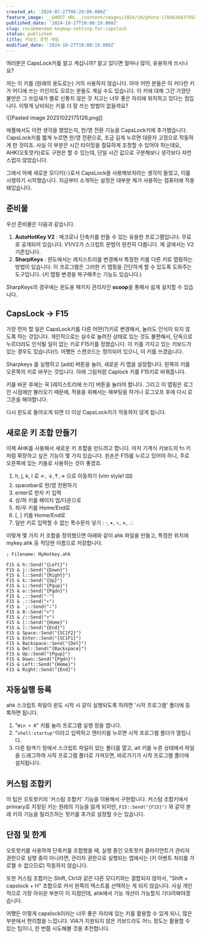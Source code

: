 ```yaml
---
created_at: '2024-07-27T06:29:00.000Z'
feature_image: __GHOST_URL__/content/images/2024/10/photo-1704026437958-af660fe081bb.jpeg
published_date: '2024-10-27T10:00:19.000Z'
slug: recommended-keymap-setting-for-capslock
status: published
title: 키보드 추천 세팅
modified_date: '2024-10-27T10:00:19.000Z'
---
```


여러분은 CapsLock키를 알고 계십니까? 알고 있다면 얼마나 많이, 유용하게 쓰시나요?

저는 이 키를 (원래의 용도로는) 거의 사용하지 않습니다. 아마 어떤 분들은 이 커다란 키가 어디에 쓰는 키인지도 모르는 분들도 계실 수도 있습니다. 이 키에 대해 그간 가졌던 불만은 그 쓰임새가 별로 신통치 않은 것 치고는 너무 좋은 자리에 위치하고 있다는 점입니다. 이렇게 낭비되는 키를 더 잘 쓰는 방법이 없을까요?

![[Pasted image 20251022175126.png]]

애플에서도 이런 생각을 했었는지, 한/영 전환 기능을 CapsLock키에 추가했습니다. CapsLock키를 짧게 누르면 한/영 전환으로, 조금 길게 누르면 대문자 고정으로 작동하게 한 것이죠. 사실 이 부분은 시간 타이밍을 절묘하게 조정할 수 있어야 하는데요, AHK(오토핫키)로도 구현은 할 수 있는데, 단일 시간 값으로 구분해보니 생각보다 자연스럽지 않았습니다. 

그래서 아예 새로운 모디키(`!`)로서 CapsLock을 사용해보자라는 생각이 들었고, 이를 시행하기 시작했습니다. 지금부터 소개하는 설정은 대부분 제가 사용하는 컴퓨터에 적용돼있습니다.  

## 준비물

우선 준비물은 다음과 같습니다. 

1. **AutoHotKey V2** : 매크로나 단축키를 만들 수 있는 유용한 프로그램입니다. 무료로 공개되어 있습니다. V1/V2가 스크립트 문법이 완전히 다릅니다. 제 글에서는 V2 기준입니다. 
2. **SharpKeys** : 윈도에서는 레지스트리를 변경해서 특정한 키를 다른 키로 맵핑하는 방법이 있습니다. 이 프로그램은 그러한 키 맵핑을 간단하게 할 수 있도록 도와주는 도구입니다. (키 맵핑 변경을 복구해주는 기능도 있습니다.)

SharpKeys의 경우에는 윈도용 패키지 관리자인 **scoop**을 통해서 쉽게 설치할 수 있습니다.

## CapsLock → F15

가장 먼저 할 일은 CapsLock키를 다른 어떤(?)키로 변경해서, 눌러도 인식이 되지 않도록 하는 것입니다. 개인적으로는 실수로 눌려진 상태로 있는 것도 불편해서, 단독으로 누르더라도 인식될 일이 없는 키로 F15키를 정했습니다. 이 키를 가지고 있는 키보드가 있는 경우도 있습니다(!). 어쨌든 스캔코드는 정의되어 있으니, 이 키를 쓰겠습니다.

Sharpkeys 를 실행하고 [add] 버튼을 눌러, 새로운 키 맵을 설정합니다. 왼쪽의 키를 오른쪽의 키로 바꾸는 것입니다. 아래 그림처럼 Caplock 키를 F15키로 바꿔줍니다.

키를 바꾼 후에는 꼭 [레지스트리에 쓰기] 버튼을 눌러야 합니다. 그리고 이 맵핑은 로그인 시점에만 불러오기 때문에, 적용을 위해서는 재부팅을 하거나 로그오프 후에 다시 로그온을 해야합니다.

다시 윈도로 돌아오게 되면 더 이상 CapsLock키가 작동하지 않게 됩니다. 

## 새로운 키 조합 만들기

이제 AHK를 사용해서 새로운 키 조합을 만드려고 합니다.  마치 기계식 키보드의 fn 키처럼 확장하고 싶은 기능이 몇 가지 있습니다. 왼손은 F15를 누르고 있어야 하니, 주로 오른쪽에 있는 키들로 사용하는 것이 좋겠죠.

1. h, j, k, l 로 ←, ↓,↑,→ 으로 이동하기 (vim style! ⌨️)
2. spacebar로 한/영 전환하기
3. enter로 한자 키 입력
4. 상/하 키를 페이지 업/다운으로
5. 좌/우 키를 Home/End로
6. [, ] 키를 Home/End로
7. 일반 키로 입력할 수 없는 특수문자 넣기 : ·, •, ÷, ×, ∴ 

이렇게 몇 가지 키 조합을 정의했으면 아래와 같이 ahk 파일을 만들고, 특정한 위치에 mykey.ahk 등 적당한 이름으로 저장합니다. 

```autohotkey
; Filename: MyHotkey.ahk

F15 & h::Send("{Left}")
F15 & j::Send("{Down}")
F15 & l::Send("{Right}")
F15 & k::Send("{Up}")
F15 & i::Send("{Pgup}")
F15 & o::Send("{Pgdn}")
F15 & ,::Send("·")
F15 & .::Send("∙")
F15 & `;::Send("∴")
F15 & 8::Send("×")
F15 & /::Send("÷")
F15 & [::Send("{Home}")
F15 & ]::Send("{End}")
F15 & Space::Send("{SC1F2}")
F15 & Enter::Send("{SC1F1}")
F15 & Backspace::Send("{Del}")
F15 & Del::Send("{Backspace}")
F15 & Up::Send("{Pgup}")
F15 & Down::Send("{Pgdn}")
F15 & Left::Send("{Home}")
F15 & Right::Send("{End}")
```

## 자동실행 등록

ahk 스크립트 파일이 윈도 시작 시 같이 실행되도록 하려면 '시작 프로그램' 폴더에 등록하면 됩니다. 

1. "`Win + R`" 키를 눌러 프로그램 실행 창을 엽니다. 
2. "`shell:startup"`이라고 입력하고 엔터키를 누르면 시작 프로그램 폴더가 열립니다. 
3. 다른 탐색기 창에서 스크립트 파일이 있는 폴더를 열고, alt 키를 누른 상태에서 파일을 드래그하여 시작 프로그램 폴더로 가져오면, 바로가기가 시작 프로그램 폴더에 설치됩니다. 

## 커스텀 조합키

이 팁은 오토핫키의 '커스텀 조합키' 기능을 이용해서 구현합니다. 커스텀 조합키에서 primary로 지정된 키는 원래의 기능을 잃게 되지만, `F15::Send("{F15}")` 와 같이 본래 키의 기능을 릴리즈하는 핫키를 추가로 설정할 수는 있습니다.

## 단점 및 한계

오토핫키를 사용하여 단축키를 조합했을 때, 실행 중인 오토핫키 클라이언트가 관리자 권한으로 실행 중이 아니라면, 관리자 권한으로 실행되는 앱에서는 (키 이벤트 처리를 가로챌 수 없으므로) 작동하지 않습니다. 

또한 커스텀 조합키는 Shift, Ctrl과 같은 다른 모디키와는 결합되지 않아서, "Shift + capslock + H" 조합으로 커서 왼쪽의 텍스트를 선택하는 게 되지 않습니다. 사실 개인적으로 가장 아쉬운 부분이 이 지점인데, ahk에서 기능 개선이 가능할지 기다려봐야겠습니다. 

어쨌든 이렇게 capslock이라는 너무 좋은 자리에 있는 키를 활용할 수 있게 되니, 많은 부분에서 편리함을 느낍니다. VIA가 지원되지 않은 키보드라도 어느 정도는 활용할 수 있는 팁이니, 한 번쯤 시도해볼 것을 추천합니다.